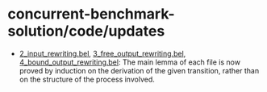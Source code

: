 # concurrent-benchmark-solution/code/updates

- [2_input_rewriting.bel](2_input_rewriting.bel), [3_free_output_rewriting.bel](3_free_output_rewriting.bel), [4_bound_output_rewriting.bel](4_bound_output_rewriting.bel):
The main lemma of each file is now proved by induction on the derivation of the given transition, rather than on the structure of the process involved.